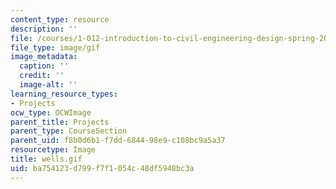 ```yaml
---
content_type: resource
description: ''
file: /courses/1-012-introduction-to-civil-engineering-design-spring-2002/ba754123d799f7f1054c48df5948bc3a_wells.gif
file_type: image/gif
image_metadata:
  caption: ''
  credit: ''
  image-alt: ''
learning_resource_types:
- Projects
ocw_type: OCWImage
parent_title: Projects
parent_type: CourseSection
parent_uid: f8b0d6b1-f7dd-6844-98e9-c108bc9a5a37
resourcetype: Image
title: wells.gif
uid: ba754123-d799-f7f1-054c-48df5948bc3a
---
```

